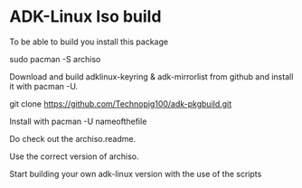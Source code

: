 # ADK-Linux Iso build

To be able to build you install this package

sudo pacman -S archiso

Download and build adklinux-keyring & adk-mirrorlist from github and install it with pacman -U.

git clone https://github.com/Technopig100/adk-pkgbuild.git

Install with pacman -U nameofthefile

Do check out the archiso.readme.

Use the correct version of archiso.

Start building your own adk-linux version with the use of the scripts

